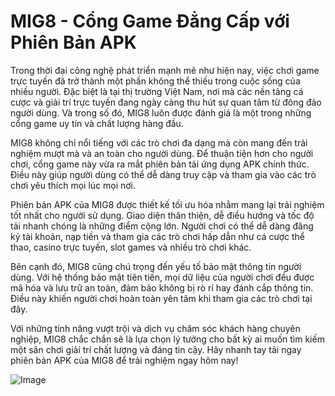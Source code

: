 # MIG8 - Cổng Game Đẳng Cấp với Phiên Bản APK

Trong thời đại công nghệ phát triển mạnh mẽ như hiện nay, việc chơi game trực tuyến đã trở thành một phần không thể thiếu trong cuộc sống của nhiều người. Đặc biệt là tại thị trường Việt Nam, nơi mà các nền tảng cá cược và giải trí trực tuyến đang ngày càng thu hút sự quan tâm từ đông đảo người dùng. Và trong số đó, MIG8 luôn được đánh giá là một trong những cổng game uy tín và chất lượng hàng đầu.

MIG8 không chỉ nổi tiếng với các trò chơi đa dạng mà còn mang đến trải nghiệm mượt mà và an toàn cho người dùng. Để thuận tiện hơn cho người chơi, cổng game này vừa ra mắt phiên bản tải ứng dụng APK chính thức. Điều này giúp người dùng có thể dễ dàng truy cập và tham gia vào các trò chơi yêu thích mọi lúc mọi nơi.

Phiên bản APK của MIG8 được thiết kế tối ưu hóa nhằm mang lại trải nghiệm tốt nhất cho người sử dụng. Giao diện thân thiện, dễ điều hướng và tốc độ tải nhanh chóng là những điểm cộng lớn. Người chơi có thể dễ dàng đăng ký tài khoản, nạp tiền và tham gia các trò chơi hấp dẫn như cá cược thể thao, casino trực tuyến, slot games và nhiều trò chơi khác.

Bên cạnh đó, MIG8 cũng chú trọng đến yếu tố bảo mật thông tin người dùng. Với hệ thống bảo mật tiên tiến, mọi dữ liệu của người chơi đều được mã hóa và lưu trữ an toàn, đảm bảo không bị rò rỉ hay đánh cắp thông tin. Điều này khiến người chơi hoàn toàn yên tâm khi tham gia các trò chơi tại đây.

Với những tính năng vượt trội và dịch vụ chăm sóc khách hàng chuyên nghiệp, MIG8 chắc chắn sẽ là lựa chọn lý tưởng cho bất kỳ ai muốn tìm kiếm một sân chơi giải trí chất lượng và đáng tin cậy. Hãy nhanh tay tải ngay phiên bản APK của MIG8 để trải nghiệm ngay hôm nay!

![Image](https://github.com/user-attachments/assets/bd51ea9f-0666-407b-a7a7-98ead6de688c)